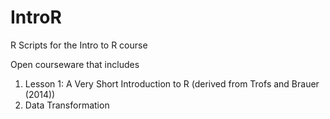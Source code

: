 # IntroR
R Scripts for the Intro to R course

Open courseware that includes
1. Lesson 1: A Very Short Introduction to R (derived from Trofs and Brauer (2014))  
2. Data Transformation
